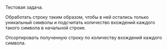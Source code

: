 Тестовая задача.

Обработать строку таким образом, чтобы в ней остались только уникальный символы и подсчитать количество вхождений
каждого такого символа в начальной строке.

Отсортировать полученную строку по количеству вхождений каждого символа. 